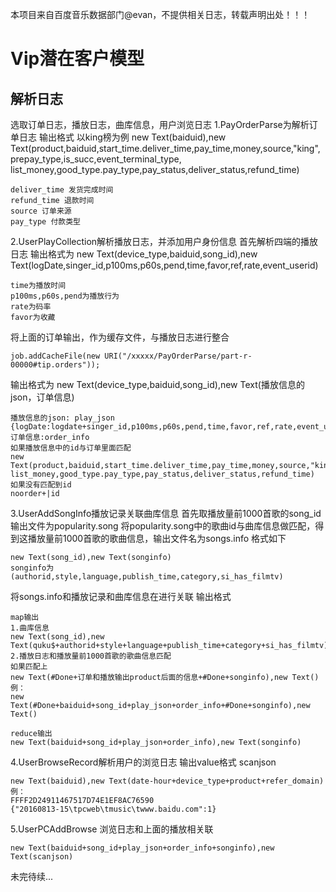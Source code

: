 本项目来自百度音乐数据部门@evan，不提供相关日志，转载声明出处！！！
# Vip潜在客户模型
## 解析日志
选取订单日志，播放日志，曲库信息，用户浏览日志
1.PayOrderParse为解析订单日志
输出格式
以king榜为例
new Text(baiduid),new Text(product,baiduid,start_time.deliver_time,pay_time,money,source,"king",prepay_type,is_succ,event_terminal_type,
list_money,good_type.pay_type,pay_status,deliver_status,refund_time)
```
deliver_time 发货完成时间
refund_time 退款时间
source 订单来源
pay_type 付款类型

```
2.UserPlayCollection解析播放日志，并添加用户身份信息
首先解析四端的播放日志
输出格式为
new Text(device_type,baiduid,song_id),new Text(logDate,singer_id,p100ms,p60s,pend,time,favor,ref,rate,event_userid)
```
time为播放时间
p100ms,p60s,pend为播放行为
rate为码率
favor为收藏

```
将上面的订单输出，作为缓存文件，与播放日志进行整合
```
job.addCacheFile(new URI("/xxxxx/PayOrderParse/part-r-00000#tip.orders"));
```
输出格式为
new Text(device_type,baiduid,song_id),new Text(播放信息的json，订单信息)
```
播放信息的json: play_json
{logDate:logdate+singer_id,p100ms,p60s,pend,time,favor,ref,rate,event_userid}
订单信息:order_info
如果播放信息中的id与订单里面匹配
new Text(product,baiduid,start_time.deliver_time,pay_time,money,source,"king",prepay_type,is_succ,event_terminal_type,
list_money,good_type.pay_type,pay_status,deliver_status,refund_time)
如果没有匹配到id
noorder+|id
```
3.UserAddSongInfo播放记录关联曲库信息
首先取播放量前1000首歌的song_id 输出文件为popularity.song
将popularity.song中的歌曲id与曲库信息做匹配，得到这播放量前1000首歌的歌曲信息，输出文件名为songs.info
格式如下
```
new Text(song_id),new Text(songinfo)
songinfo为
(authorid,style,language,publish_time,category,si_has_filmtv)
```
将songs.info和播放记录和曲库信息在进行关联
输出格式

```
map输出
1.曲库信息
new Text(song_id),new Text(quku$+authorid+style+language+publish_time+category+si_has_filmtv)
2.播放日志和播放量前1000首歌的歌曲信息匹配
如果匹配上
new Text(#Done+订单和播放输出product后面的信息+#Done+songinfo),new Text()
例：
new Text(#Done+baiduid+song_id+play_json+order_info+#Done+songinfo),new Text()

reduce输出
new Text(baiduid+song_id+play_json+order_info),new Text(songinfo)

```
4.UserBrowseRecord解析用户的浏览日志
输出value格式 scanjson
```
new Text(baiduid),new Text(date-hour+device_type+product+refer_domain)
例：
FFFF2D24911467517D74E1EF8AC76590
{"20160813-15\tpcweb\tmusic\twww.baidu.com":1}
```
5.UserPCAddBrowse  浏览日志和上面的播放相关联
```
new Text(baiduid+song_id+play_json+order_info+songinfo),new Text(scanjson)
```
未完待续...









